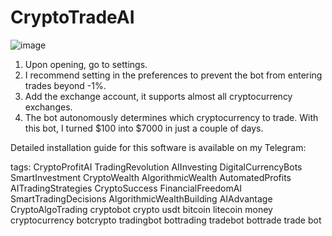 # CryptoTradeAI
![image](https://github.com/rolik1337/CryptoTradeAI/assets/20239487/e8aa3119-ce8c-42f3-9599-679cd00e07f6)

1. Upon opening, go to settings.
2. I recommend setting in the preferences to prevent the bot from entering trades beyond -1%.
3. Add the exchange account, it supports almost all cryptocurrency exchanges.
4. The bot autonomously determines which cryptocurrency to trade.
With this bot, I turned $100 into $7000 in just a couple of days.

Detailed installation guide for this software is available on my Telegram:

tags: CryptoProfitAI TradingRevolution AIInvesting DigitalCurrencyBots
SmartInvestment CryptoWealth AlgorithmicWealth AutomatedProfits
AITradingStrategies CryptoSuccess FinancialFreedomAI SmartTradingDecisions
AlgorithmicWealthBuilding AIAdvantage CryptoAlgoTrading
cryptobot crypto usdt bitcoin litecoin money cryptocurrency botcrypto tradingbot
bottrading tradebot bottrade trade bot 
